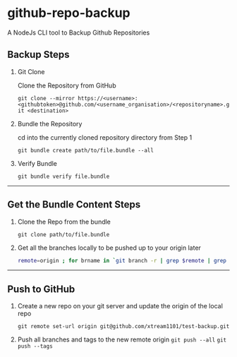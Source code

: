# github-repo-backup

A NodeJs CLI tool to Backup Github Repositories

## Backup Steps

1. Git Clone

   Clone the Repository from GitHub

   `git clone --mirror https://<username>:<githubtoken>@github.com/<username_organisation>/<repositoryname>.git <destination>`

2. Bundle the Repository

   cd into the currently cloned repository directory from Step 1

   `git bundle create path/to/file.bundle --all`

3. Verify Bundle

   `git bundle verify file.bundle`

---

## Get the Bundle Content Steps

1.  Clone the Repo from the bundle

    `git clone path/to/file.bundle`

2.  Get all the branches locally to be pushed up to your origin later

    ```bash
    remote=origin ; for brname in `git branch -r | grep $remote | grep -v master | grep -v HEAD | awk '{gsub(/^[^\/]+\//,"",$1); print $1}'`; do git branch --track $brname $remote/$brname || true; done 2>/dev/null
    ```

---

## Push to GitHub

1.  Create a new repo on your git server and update the origin of the local repo

    `git remote set-url origin git@github.com/xtream1101/test-backup.git`

2.  Push all branches and tags to the new remote origin
    `git push --all`
    `git push --tags`
